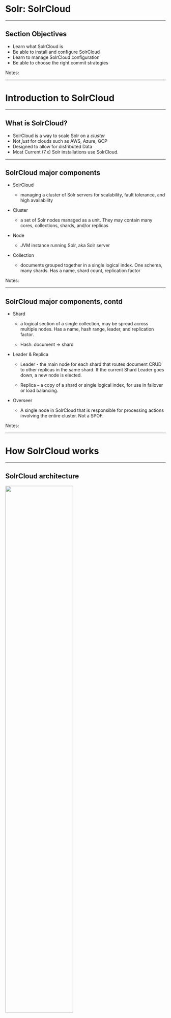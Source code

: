 # Solr:  SolrCloud
---

## Section Objectives

  * Learn what SolrCloud is
  * Be able to install and configure SolrCloud
  * Learn to manage SolrCloud configuration
  * Be able to choose the right commit strategies


Notes:


---

# Introduction to SolrCloud

---

## What is SolrCloud?

 * SolrCloud is a way to scale Solr on a *cluster*
 * Not *just* for clouds such as AWS, Azure, GCP
 * Designed to allow for distributed Data
 * Most Current (7.x) Solr installations use SolrCloud.

---

## SolrCloud major components

  * SolrCloud

    - managing a cluster of Solr servers for scalability, fault tolerance, and high availability

  * Cluster

    - a set of Solr nodes managed as a unit. They may contain many cores, collections, shards, and/or replicas

  * Node

    - JVM instance running Solr, aka Solr server

  * Collection

    - documents grouped together in a single logical index. One schema, many shards. Has a name, shard count, replication factor


Notes:


---

## SolrCloud major components, contd

  * Shard

    - a logical section of a single collection, may be spread across multiple nodes. Has a name, hash range, leader, and replication factor.

    - Hash: document => shard

  * Leader & Replica

    - Leader - the main node for each shard that routes document CRUD to other replicas in the same shard. If the current Shard Leader goes down, a new node is elected.

    - Replica – a copy of a shard or single logical index, for use in failover or load balancing.

  * Overseer

    - A single node in SolrCloud that is responsible for processing actions involving the entire cluster. Not a SPOF.


Notes:


---

# How SolrCloud works
---

## SolrCloud architecture

<img src="../../assets/images/solr/SolrCloud-architecture.png" style="width:65%;"/> <!-- {"left" : 1.05, "top" : 1.59, "height" : 5.9, "width" : 8.14} -->

Notes:


---

# Distributed Solr
---

## History

 * Before SolrCloud, Solr allowed for multiple *cores*
   - Basically an managed index
 * Multicore Solr means having multiple cores or indexes.
 * Divide and Conquer 
 * *Collections* allow us to *shard* our cores.

---

## Use cases for multiple cores

  * Multiple cores = multiple indexes and configurations

  * Data partitioning

    - New docs, old docs

    - City houses, rural houses

    - Multiple Languages: English, French, Spanish, etc.

  * One place to manage them all



Notes:


---

## Collections vs cores

  * Solr core
    - uniquely named
    - Managed
    - configured index
    - runs in a Solr server
    - Solr server can host one or more cores
    - typically used to separate documents with different schemas

  * Solr collection
    - Index that is
    - split into shards
    - distributed across multiple servers




Notes:


---

## Collection

<img src="../../assets/images/solr/Collection.png" style="width:55%;"/> <!-- {"left" : 1.45, "top" : 1.58, "height" : 5.91, "width" : 7.35} -->

Notes:


---

# ZooKeeper
---

## ZooKeeper

<img src="../../assets/images/logos/zookeeper-logo-1.png" style="width:20%;float:right;"/><!-- {"left" : 7.69, "top" : 1.09, "height" : 3.46, "width" : 2.43} -->

  * Centralized service for maintaining configuration information and naming
  * Provides distributed synchronization
  * Providing group services
  * Comes from Hadoop world
  * Kinds of services used by distributed applications


Notes:


---

## ZooKeeper concepts

<img src="../../assets/images/solr/ZooKeeper-concepts.png" style="width:20%;float:right;"/><!-- {"left" : 7.74, "top" : 1.19, "height" : 2.39, "width" : 2.39} -->

  * Concurrent design patterns without toil
  * Leader election (shard leader and overseer)
  * Overseer distributed work queue
  * Live Nodes
    - Ephemeral znodes used to signal a server is gone
  * Needs 3 nodes for **quorum** in production



Notes:


---

## Lab: SolrCloud install

* Overview: We will install a minimal SolrCloud, with one collection 
containing two shards
* Pre-requisites: solr-labs/install/README.md   
* Approximate time: 30 minutes
* Instructions: solr-labs/solrcloud/README.md and WIZARD.md


Notes:


---

## Collection, a.k.a Distributed Index

  * A collection is a distributed index defined by:

   - named configuration stored in ZooKeeper
   - number of shards: documents are distributed across N partitions of the index
   - document routing strategy: how documents get assigned to shards
   - replication factor: how many copies of each document in the collection

  * Collections API (example):

    - `curl "http://localhost:8983/solr/admin/collections?action=CREATE&name=logstash4solr&replicationFactor=2&numShards=2&collection.configName=logs"`


Notes:


---

# Commit strategies
---

## Commits

  * By default, commit happens at the end of indexing

```console
$ cd $SOLR_IN_ACTION/example-docs/
$ java -jar post.jar myfile

SimplePostTool: version 1.5 
SimplePostTool: POSTing files to http://localhost:8983/solr/update..
SimplePostTool: POSTing file myfile
SimplePostTool: COMMITting Solr index changes..`
```
<!-- {"left" :0, "top" : 1.69, "height" : 1.8, "width" : 10.25} -->



Notes:


---

## Commit strategies

  * Normal commit

    - Flushes all uncommitted documents and makes them ready for search

  * Soft commit

    - Since Solr4, support NRT search

  * Autocommit

    - Configurable for normal and soft commits



Notes:


---

## Normal commit

  * flushes all uncommitted documents to disk
  * refreshes an internal component called a searcher so that the newly committed documents can be searched. 
  * can be an expensive operation because it requires opening a new searcher
  * after a normal commit succeeds, the newly committed documents will survive server restarts 


Notes:


---

## Soft commit

  * A soft commit also makes documents searchable but they are not flushed to durable storage.
  * make documents searchable in near real-time 
  * skips the costly aspects of hard commits
  * you can issue a soft commit every second
  * still need to do a hard commit at some point


Notes:


---

## Auto commit

  * For hard or soft commits
  * One of the three strategies

   - Commit each document within a specified time
   - Commit all documents once a user-specified threshold of uncommitted documents is reached
   - Commit all documents on a regular time interval, such as every ten minutes


Notes:


---

## Commits in high availability

  * For high availability, you still need to have a solution for failover to another server if the disk fails

Notes:


---

# Managing Solr config files
---

## Managing Solr config files

  * Common system-administration task:

    - update the Solr configuration, such as solrconfig.xml.
	
  * Updating the configuration in SolrCloud:

    - upload your changes to ZooKeeper using Solr's zkcli command line
    - reload the collection using the Collections API


Notes:



